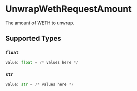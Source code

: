 # UnwrapWethRequestAmount

The amount of WETH to unwrap.


## Supported Types

### `float`

```python
value: float = /* values here */
```

### `str`

```python
value: str = /* values here */
```

